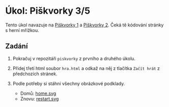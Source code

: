 # Úkol: Piškvorky 3/5

Tento úkol navazuje na [Piškvorky 1](https://github.com/Czechitas-podklady-WEB/Ukol-Piskvorky-1) a [Piškvorky 2](https://github.com/Czechitas-podklady-WEB/Ukol-Piskvorky-2). Čeká tě kódování stránky s herní mřížkou.

## Zadání

1. Pokračuj v repozitáři `piskvorky` z prvního a druhého úkolu.

1. Přidej třetí html soubor `hra.html` a odkaž na něj z tlačítka `Začít hrát` z předchozích stránek.

1. Podle potřeby si stáhni všechny obrázkové podklady.

   - Domů: [home.svg](https://github.com/Czechitas-podklady-WEB/Ukol-Piskvorky-3/raw/main/podklady/home.svg)
   - Znovu: [restart.svg](https://github.com/Czechitas-podklady-WEB/Ukol-Piskvorky-3/raw/main/podklady/restart.svg)
